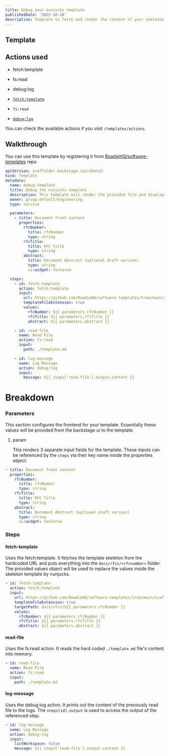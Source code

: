 ```yaml
---
title: Debug your nunjucks template
publishedDate: '2022-10-28'
description: Template to fetch and render the content of your skeleton template
---
```


## Template

## Actions used

- fetch:template
- fs:read
- debug:log

- [`fetch:template`](https://github.com/backstage/backstage/blob/54b9f073d13d878fce652c9ec8b8cdfc5fd85c6a/plugins/scaffolder-backend/src/scaffolder/actions/builtin/fetch/template.ts)
- `fs:read`
- [`debug:log`](https://github.com/backstage/backstage/blob/54b9f073d13d878fce652c9ec8b8cdfc5fd85c6a/plugins/scaffolder-backend/src/scaffolder/actions/builtin/debug/log.ts)

You can check the available actions if you visit `/templates/actions`.

## Walkthrough

You can use this template by registering it from [RoadieHQ/software-templates](https://github.com/RoadieHQ/software-templates/tree/main/scaffolder-templates/debug-template/template.yaml) repo

```yaml
apiVersion: scaffolder.backstage.io/v1beta3
kind: Template
metadata:
  name: debug-template
  title: Debug the nunjucks template
  description: This template will render the provided file and displays it in the scaffolder logs
  owner: group:default/engineering
  type: service

  parameters:
    - title: Document front content
      properties:
        rfcNumber:
          title: rfcNumber
          type: string
        rfcTitle:
          title: RFC Title
          type: string
        abstract:
          title: Document Abstract (optional draft version)
          type: string
          ui:widget: textarea

  steps:
    - id: fetch-template
      action: fetch:template
      input:
        url: https://github.com/RoadieHQ/software-templates/tree/main/scaffolder-templates/debug-template/skeleton
        templateFileExtension: true
        values:
          rfcNumber: ${{ parameters.rfcNumber }}
          rfcTitle: ${{ parameters.rfcTitle }}
          abstract: ${{ parameters.abstract }}

    - id: read-file
      name: Read File
      action: fs:read
      input:
        path: ./template.md

    - id: log-message
      name: Log Message
      action: debug:log
      input:
        message: ${{ steps['read-file'].output.content }}
```

# Breakdown

### Parameters

This section configures the frontend for your template. Essentially these values will be provided from the backstage ui to the template.

1. param

   This renders 3 separate input fields for the template. These inputs can be referenced by the `steps` via their key name inside the properties object.

```yaml
- title: Document front content
  properties:
    rfcNumber:
      title: rfcNumber
      type: string
    rfcTitle:
      title: RFC Title
      type: string
    abstract:
      title: Document Abstract (optional draft version)
      type: string
      ui:widget: textarea
```

### Steps

#### fetch-template

Uses the fetch:template. It fetches the template skeleton from the hardcoded URL and puts everything into the `docs/rfcs/<rfcnumber>` folder.
The provided values object will be used to replace the values inside the skeleton template by nunjucks.

```yaml
- id: fetch-template
  action: fetch:template
  input:
    url: https://github.com/RoadieHQ/software-templates/tree/main/scaffolder-templates/debug-template/skeleton
    templateFileExtension: true
    targetPath: docs/rfcs/${{ parameters.rfcNumber }}
    values:
      rfcNumber: ${{ parameters.rfcNumber }}
      rfcTitle: ${{ parameters.rfcTitle }}
      abstract: ${{ parameters.abstract }}
```

#### read-file

Uses the fs:read action. It reads the hard coded `./template.md` file's content into memory.

```yaml
- id: read-file
  name: Read File
  action: fs:read
  input:
    path: ./template.md
```

#### log-message

Uses the debug:log action. It prints out the content of the previously read file to the logs. The `steps[id].output` is used to access the output of the referenced step.

```yaml
- id: log-message
  name: Log Message
  action: debug:log
  input:
    listWorkspace: false
    message: ${{ steps['read-file'].output.content }}
```
